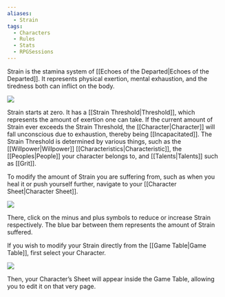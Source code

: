 ```yaml
---
aliases:
  - Strain
tags:
  - Characters
  - Rules
  - Stats
  - RPGSessions
---
```

Strain is the stamina system of [[Echoes of the Departed|Echoes of the Departed]]. It represents physical exertion, mental exhaustion, and the tiredness both can inflict on the body.

![](https://i.imgur.com/hHZ03Ux.png)

Strain starts at zero. It has a [[Strain Threshold|Threshold]], which represents the amount of exertion one can take. If the current amount of Strain ever exceeds the Strain Threshold, the [[Character|Character]] will fall unconscious due to exhaustion, thereby being [[Incapacitated]]. The Strain Threshold is determined by various things, such as the [[Willpower|Willpower]] [[Characteristics|Characteristic]], the [[Peoples|People]] your character belongs to, and [[Talents|Talents]] such as [[Grit]].

To modify the amount of Strain you are suffering from, such as when you heal it or push yourself further, navigate to your [[Character Sheet|Character Sheet]].

![](https://i.imgur.com/5W7LqUJ.png)

There, click on the minus and plus symbols to reduce or increase Strain respectively. The blue bar between them represents the amount of Strain suffered.

If you wish to modify your Strain directly from the [[Game Table|Game Table]], first select your Character.

![](https://i.imgur.com/AOq2NCu.png)

Then, your Character’s Sheet will appear inside the Game Table, allowing you to edit it on that very page.

